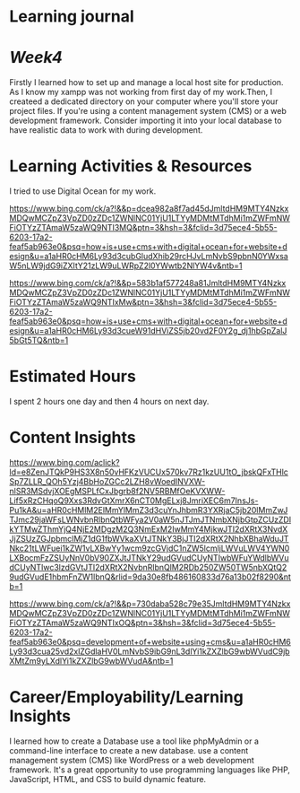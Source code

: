 <!-- Headings -->
# Learning journal

<!-- Italics -->
# *Week4*

Firstly I learned how to set up and manage a local host site for production.
As I know my xampp was not working from first day of my work.Then, I
createed a dedicated directory on your computer where you'll store your project files.
If you're using a content management system (CMS) or a web development framework. Consider importing it into your local database to have realistic data to work with during development.

# Learning Activities & Resources

I tried to use Digital Ocean for my work.
<!-- Links -->
https://www.bing.com/ck/a?!&&p=dcea982a8f7ad45dJmltdHM9MTY4NzkxMDQwMCZpZ3VpZD0zZDc1ZWNlNC01YjU1LTYyMDMtMTdhMi1mZWFmNWFiOTYzZTAmaW5zaWQ9NTI3MQ&ptn=3&hsh=3&fclid=3d75ece4-5b55-6203-17a2-feaf5ab963e0&psq=how+is+use+cms+with+digital+ocean+for+website+design&u=a1aHR0cHM6Ly93d3cubGludXhib29rcHJvLmNvbS9pbnN0YWxsaW5nLW9jdG9iZXItY21zLW9uLWRpZ2l0YWwtb2NlYW4v&ntb=1

https://www.bing.com/ck/a?!&&p=583b1af577248a81JmltdHM9MTY4NzkxMDQwMCZpZ3VpZD0zZDc1ZWNlNC01YjU1LTYyMDMtMTdhMi1mZWFmNWFiOTYzZTAmaW5zaWQ9NTIxMw&ptn=3&hsh=3&fclid=3d75ece4-5b55-6203-17a2-feaf5ab963e0&psq=how+is+use+cms+with+digital+ocean+for+website+design&u=a1aHR0cHM6Ly93d3cueW91dHViZS5jb20vd2F0Y2g_dj1hbGpZalJ5bGt5TQ&ntb=1

# Estimated Hours

I spent 2 hours one day and then 4 hours on next day. 

# Content Insights
<!-- Links -->
https://www.bing.com/aclick?ld=e8ZenJTQkP9HS3X8n50vHFKzVUCUx570kv7Rz1kzUU1tO_jbskQFxTHlcSp7ZLLR_QOh5Yzj4BbHoZGCc2LZH8vWoedINVXW-nlSR3MSdvjXOEgMSPLfCxJbgrb8f2NV5RBMfOeKVXWW-Lif5xRzCHqoQ9Xxs3RdvGtXmrX6nCT0MgELxj8JmriXEC6m7InsJs-Pu1kA&u=aHR0cHMlM2ElMmYlMmZ3d3cuYnJhbmR3YXRjaC5jb20lMmZwJTJmc29jaWFsLWNvbnRlbnQtbWFya2V0aW5nJTJmJTNmbXNjbGtpZCUzZDlkYTMwZThmYjQ4NjE2MDgzM2Q3NmExM2IwMmY4MjkwJTI2dXRtX3NvdXJjZSUzZGJpbmclMjZ1dG1fbWVkaXVtJTNkY3BjJTI2dXRtX2NhbXBhaWduJTNkc21tLWFuei1kZW1vLXBwYy1wcm9zcGVjdC1nZW5lcmljLWVuLWV4YWN0LXBocmFzZSUyNnV0bV90ZXJtJTNkY29udGVudCUyNTIwbWFuYWdlbWVudCUyNTIwc3lzdGVtJTI2dXRtX2NvbnRlbnQlM2RDb250ZW50TW5nbXQtQ29udGVudE1hbmFnZW1lbnQ&rlid=9da30e8fb486160833d76a13b02f8290&ntb=1

https://www.bing.com/ck/a?!&&p=730daba528c79e35JmltdHM9MTY4NzkxMDQwMCZpZ3VpZD0zZDc1ZWNlNC01YjU1LTYyMDMtMTdhMi1mZWFmNWFiOTYzZTAmaW5zaWQ9NTIxOQ&ptn=3&hsh=3&fclid=3d75ece4-5b55-6203-17a2-feaf5ab963e0&psq=development+of+website+using+cms&u=a1aHR0cHM6Ly93d3cua25vd2xlZGdlaHV0LmNvbS9ibG9nL3dlYi1kZXZlbG9wbWVudC9jbXMtZm9yLXdlYi1kZXZlbG9wbWVudA&ntb=1


# Career/Employability/Learning Insights

I learned how to create a Database use a tool like phpMyAdmin or a command-line interface to create a new database.
use a content management system (CMS) like WordPress or a web development framework.
It's a great opportunity to use programming languages like PHP, JavaScript, HTML, and CSS to build dynamic feature.

